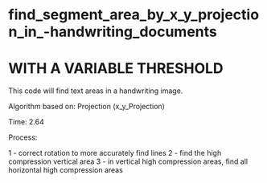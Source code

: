 # find_segment_area_by_x_y_projection_in_-handwriting_documents
# WITH A VARIABLE THRESHOLD


This code will find text areas in a handwriting image.

Algorithm based on: Projection (x_y_Projection)

Time: 2.64

Process:

1 - correct rotation to more accurately find lines
2 - find the high compression vertical area
3 - in vertical high compression areas, find all horizontal high compression areas
